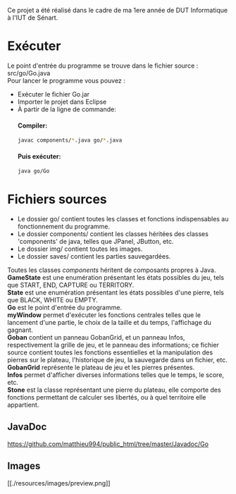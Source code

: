 Ce projet a été réalisé dans le cadre de ma 1ere année de DUT Informatique à l'IUT de Sénart.

# Exécuter
Le point d'entrée du programme se trouve dans le fichier source : src/go/Go.java  
Pour lancer le programme vous pouvez :
- Exécuter le fichier Go.jar
- Importer le projet dans Eclipse
- À partir de la ligne de commande:
	#### Compiler:
	```bash
	javac components/*.java go/*.java
	```
	#### Puis exécuter:
	```bash
	java go/Go
	```

# Fichiers sources
- Le dossier go/ contient toutes les classes et fonctions indispensables au fonctionnement du programme.
- Le dossier components/ contient les classes héritées des classes 'components' de java, telles que JPanel, JButton, etc.
- Le dossier img/ contient toutes les images.
- Le dossier saves/ contient les parties sauvegardées.

Toutes les classes *components* héritent de composants propres à Java.  
**GameState** est une enumération présentant les états possibles du jeu, tels que START, END, CAPTURE ou TERRITORY.  
**State** est une enumération présentant les états possibles d'une pierre, tels que BLACK, WHITE ou EMPTY.  
**Go** est le point d'entrée du programme.  
**myWindow** permet d'exécuter les fonctions centrales telles que le lancement d'une partie, le choix de la taille et du temps, l'affichage du gagnant.  
**Goban** contient un panneau GobanGrid, et un panneau Infos, respectivement la grille de jeu, et le panneau des informations; ce fichier source contient toutes les fonctions essentielles et la manipulation des pierres sur le plateau, l'historique de jeu, la sauvegarde dans un fichier, etc.  
**GobanGrid** représente le plateau de jeu et les pierres présentes.  
**Infos** permet d'afficher diverses informations telles que le temps, le score, etc.  
**Stone** est la classe représentant une pierre du plateau, elle comporte des fonctions permettant de calculer ses libertés, ou à quel territoire elle appartient.  

## JavaDoc
https://github.com/matthieu994/public_html/tree/master/Javadoc/Go

## Images
[[./resources/images/preview.png]]
